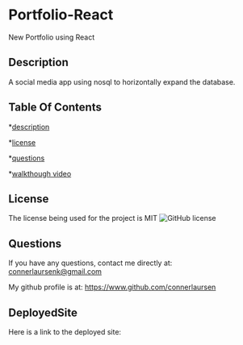 # Portfolio-React
New Portfolio using React

## Description 

A social media app using nosql to horizontally expand the database.

    
## Table Of Contents 

*[description](#description) 

*[license](#license) 

*[questions](#questions) 

*[walkthough video](#deployedSite) 

    
## License 

The license being used for the project is MIT ![GitHub license](https://img.shields.io/badge/license-MIT-blue.svg) 

    

## Questions 

If you have any questions, contact me directly at: connerlaursenk@gmail.com 

My github profile is at: https://www.github.com/connerlaursen 


## DeployedSite
    
Here is a link to the deployed site: 
    